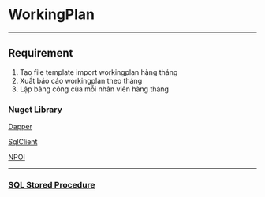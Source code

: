 # WorkingPlan

---

## Requirement

1. Tạo file template import workingplan hàng tháng
2. Xuất báo cáo workingplan theo tháng
3. Lập bảng công của mỗi nhân viên hàng tháng

### Nuget Library
[Dapper](https://www.nuget.org/packages/dapper)

[SqlClient](https://www.nuget.org/packages/System.Data.SqlClient)

[NPOI](https://www.nuget.org/packages/NPOI)

---

### [SQL Stored Procedure](/Access/storeProcedure.sql)

